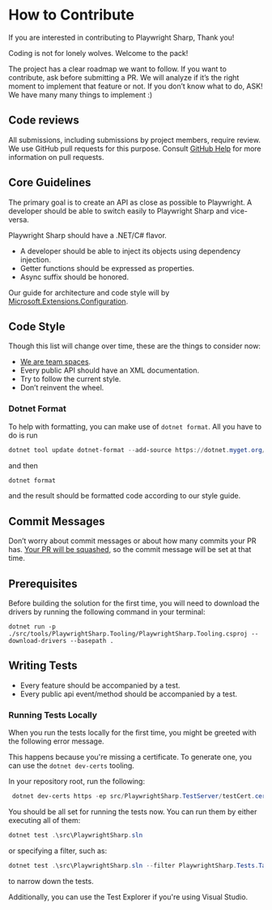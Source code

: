 # How to Contribute

If you are interested in contributing to Playwright Sharp, Thank you!

Coding is not for lonely wolves. Welcome to the pack!

The project has a clear roadmap we want to follow. If you want to contribute, ask before submitting a PR. We will analyze if it’s the right moment to implement that feature or not.
If you don’t know what to do, ASK! We have many many things to implement :)

## Code reviews

All submissions, including submissions by project members, require review. We
use GitHub pull requests for this purpose. Consult
[GitHub Help](https://help.github.com/articles/about-pull-requests/) for more
information on pull requests.

## Core Guidelines 

The primary goal is to create an API as close as possible to Playwright. A developer should be able to switch easily to Playwright Sharp and vice-versa.

Playwright Sharp should have a .NET/C# flavor. 
 * A developer should be able to inject its objects using dependency injection.
 * Getter functions should be expressed as properties.
 * Async suffix should be honored.

Our guide for architecture and code style will by [Microsoft.Extensions.Configuration](https://github.com/dotnet/extensions/tree/master/src/Configuration).

## Code Style

Though this list will change over time, these are the things to consider now:
 * [We are team spaces](https://www.youtube.com/watch?v=SsoOG6ZeyUI).
 * Every public API should have an XML documentation.
 * Try to follow the current style.
 * Don’t reinvent the wheel.

### Dotnet Format

To help with formatting, you can make use of `dotnet format`. All you have to do is run

```powershell
dotnet tool update dotnet-format --add-source https://dotnet.myget.org/F/format/api/v3/index.json -g
```

and then

```powershell
dotnet format
```

and the result should be formatted code according to our style guide.


## Commit Messages

Don’t worry about commit messages or about how many commits your PR has. [Your PR will be squashed](https://help.github.com/articles/about-pull-request-merges/#squash-and-merge-your-pull-request-commits), so the commit message will be set at that time.


## Prerequisites

Before building the solution for the first time, you will need to download the drivers by running the following command in your terminal:

```
dotnet run -p ./src/tools/PlaywrightSharp.Tooling/PlaywrightSharp.Tooling.csproj -- download-drivers --basepath .
```

## Writing Tests

* Every feature should be accompanied by a test.
* Every public api event/method should be accompanied by a test.

### Running Tests Locally

When you run the tests locally for the first time, you might be greeted with the following error message. 

This happens because you're missing a certificate. To generate one, you can use the `dotnet dev-certs` tooling. 

In your repository root, run the following:

```powershell
 dotnet dev-certs https -ep src/PlaywrightSharp.TestServer/testCert.cer
 ```

 You should be all set for running the tests now. You can run them by either executing all of them:

 ```powershell
dotnet test .\src\PlaywrightSharp.sln
 ```

 or specifying a filter, such as:

```powershell
dotnet test .\src\PlaywrightSharp.sln --filter PlaywrightSharp.Tests.TapTests
```

to narrow down the tests. 

Additionally, you can use the Test Explorer if you're using Visual Studio.